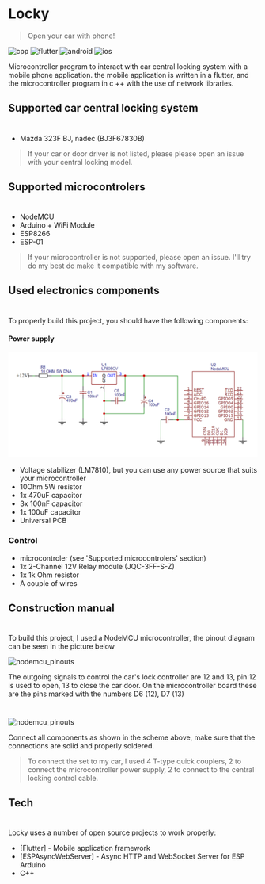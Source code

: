 # Locky
> Open your car with phone! 

![cpp](https://img.shields.io/badge/c++-%2300599C.svg?style=for-the-badge&logo=c%2B%2B&logoColor=white) ![flutter](https://img.shields.io/badge/Flutter-%2302569B.svg?style=for-the-badge&logo=Flutter&logoColor=white) ![android](https://img.shields.io/badge/Android-3DDC84?style=for-the-badge&logo=android&logoColor=white) ![ios](https://img.shields.io/badge/iOS-000000?style=for-the-badge&logo=ios&logoColor=white)

Microcontroller program to interact with car central locking system with a mobile phone application.
the mobile application is written in a flutter, and the microcontroller program in c ++ with the use of network libraries.

## Supported car central locking system
#
- Mazda 323F BJ, nadec (BJ3F67830B)
 
>If your car or door driver is not listed, please please open an issue with your central locking model. 

## Supported microcontrolers
#
- NodeMCU
- Arduino + WiFi Module
- ESP8266
- ESP-01

>If your microcontroller is not supported, please open an issue. I'll try do my best do make it compatible with my software.

## Used electronics components
#

To properly build this project, you should have the following components:

#### Power supply

![nodemcu_pinouts](imgs/power_supply.png)

- Voltage stabilizer (LM7810), but you can use any power source that suits your microcontroller  
- 10Ohm 5W resistor
- 1x 470uF capacitor
- 3x 100nF capacitor
- 1x 100uF capacitor
- Universal PCB

### Control
- microcontroler (see 'Supported microcontrolers' section)
- 1x 2-Channel 12V Relay module (JQC-3FF-S-Z)
- 1x 1k Ohm resistor
- A couple of wires

## Construction manual 
#

To build this project, I used a NodeMCU microcontroller, the pinout diagram can be seen in the picture below

![nodemcu_pinouts](imgs/nodemcu_piouts.png)

The outgoing signals to control the car's lock controller are 12 and 13, pin 12 is used to open, 13 to close the car door. On the microcontroller board these are the pins marked with the numbers D6 (12), D7 (13) 

#

![nodemcu_pinouts](imgs/scheme.png)

Connect all components as shown in the scheme above, make sure that the connections are solid and properly soldered. 


>To connect the set to my car, I used 4 T-type quick couplers, 2 to connect the microcontroller power supply, 2 to connect to the central locking control cable. 

## Tech
#
Locky uses a number of open source projects to work properly:
- [Flutter] - Mobile application framework
- [ESPAsyncWebServer] - Async HTTP and WebSocket Server for ESP Arduino
- C++ 

